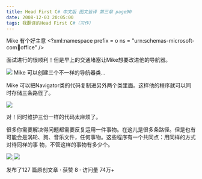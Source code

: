 ```yaml
---
title: Head First C# 中文版 图文皆译 第三章 page90
date: 2008-12-03 20:05:00
tags: 我翻译的Head First C#（习作）
---
```

Mike  有个好主意  <?xml:namespace prefix = o ns = "urn:schemas-microsoft-
com:office:office" />

面试进行的很顺利！但是早上的交通堵塞让Mike想要改进他的导航器。

![](https://p-blog.csdn.net/images/p_blog_csdn_net/cuipengfei1/EntryImages/20081203/%E6%88%AA%E5%9B%BE00.jpg) Mike  可以创建三个不一样的导航器类...

Mike  可以把Navigator类的代码复制进另外两个类里面。这样他的程序就可以同时存储三条路径了。

![](https://p-blog.csdn.net/images/p_blog_csdn_net/cuipengfei1/EntryImages/20081203/%E6%88%AA%E5%9B%BE01.jpg)

对！同时维护三份一样的代码太麻烦了。

很多你需要解决得问题都需要反复运用一件事物。在这儿是很多条路径。但是也有可能会是涡轮、狗、音乐文件，任何事物。这些程序有一个共同点：用同样的方式对待同样的事
物，不管这样的事物有多少个。



[ ![](https://profile.csdnimg.cn/5/2/5/3_cuipengfei1)
![](https://g.csdnimg.cn/static/user-reg-year/1x/11.png)
](https://blog.csdn.net/cuipengfei1)



发布了127 篇原创文章  ·  获赞 8  ·  访问量 74万+

